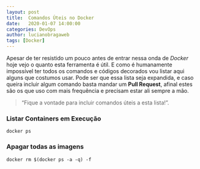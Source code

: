 ```yaml
---
layout: post
title:  Comandos Úteis no Docker
date:   2020-01-07 14:00:00
categories: DevOps
author: lucianobragaweb
tags: [Docker]
---
```


Apesar de ter resistido um pouco antes de entrar nessa onda de *Docker* hoje vejo o quanto esta ferramenta é útil. E como é humanamente impossível ter todos os comandos e códigos decorados vou listar aqui alguns que costumos usar. Pode ser que essa lista seja expandida, e caso queira incluir algum comando basta mandar um **Pull Request**, afinal estes são os que uso com mais frequência e precisam estar ali sempre a mão.


> “Fique a vontade para incluir comandos úteis a esta lista!”.

### Listar Containers em Execução

`docker ps`

### Apagar todas as imagens

`docker rm $(docker ps -a -q) -f`